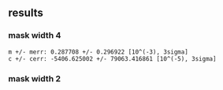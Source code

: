 ## results

### mask width 4

```
m +/- merr: 0.287708 +/- 0.296922 [10^(-3), 3sigma]                            
c +/- cerr: -5406.625002 +/- 79063.416861 [10^(-5), 3sigma]      
```

### mask width 2
